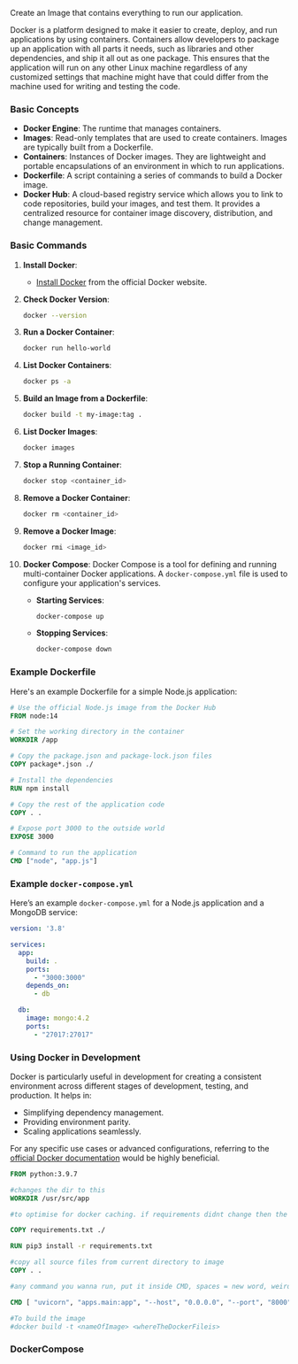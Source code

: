 
Create an Image that contains everything to run our application. 

Docker is a platform designed to make it easier to create, deploy, and run applications by using containers. Containers allow developers to package up an application with all parts it needs, such as libraries and other dependencies, and ship it all out as one package. This ensures that the application will run on any other Linux machine regardless of any customized settings that machine might have that could differ from the machine used for writing and testing the code.

### Basic Concepts

- **Docker Engine**: The runtime that manages containers.
- **Images**: Read-only templates that are used to create containers. Images are typically built from a Dockerfile.
- **Containers**: Instances of Docker images. They are lightweight and portable encapsulations of an environment in which to run applications.
- **Dockerfile**: A script containing a series of commands to build a Docker image.
- **Docker Hub**: A cloud-based registry service which allows you to link to code repositories, build your images, and test them. It provides a centralized resource for container image discovery, distribution, and change management.

### Basic Commands

1. **Install Docker**:
   - [Install Docker](https://docs.docker.com/get-docker/) from the official Docker website.

2. **Check Docker Version**:
   ```sh
   docker --version
   ```

3. **Run a Docker Container**:
   ```sh
   docker run hello-world
   ```

4. **List Docker Containers**:
   ```sh
   docker ps -a
   ```

5. **Build an Image from a Dockerfile**:
   ```sh
   docker build -t my-image:tag .
   ```

6. **List Docker Images**:
   ```sh
   docker images
   ```

7. **Stop a Running Container**:
   ```sh
   docker stop <container_id>
   ```

8. **Remove a Docker Container**:
   ```sh
   docker rm <container_id>
   ```

9. **Remove a Docker Image**:
   ```sh
   docker rmi <image_id>
   ```

10. **Docker Compose**:
    Docker Compose is a tool for defining and running multi-container Docker applications. A `docker-compose.yml` file is used to configure your application's services.
    - **Starting Services**:
      ```sh
      docker-compose up
      ```
    - **Stopping Services**:
      ```sh
      docker-compose down
      ```

### Example Dockerfile

Here's an example Dockerfile for a simple Node.js application:

```Dockerfile
# Use the official Node.js image from the Docker Hub
FROM node:14

# Set the working directory in the container
WORKDIR /app

# Copy the package.json and package-lock.json files
COPY package*.json ./

# Install the dependencies
RUN npm install

# Copy the rest of the application code
COPY . .

# Expose port 3000 to the outside world
EXPOSE 3000

# Command to run the application
CMD ["node", "app.js"]
```

### Example `docker-compose.yml`

Here’s an example `docker-compose.yml` for a Node.js application and a MongoDB service:

```yaml
version: '3.8'

services:
  app:
    build: .
    ports:
      - "3000:3000"
    depends_on:
      - db

  db:
    image: mongo:4.2
    ports:
      - "27017:27017"
```

### Using Docker in Development

Docker is particularly useful in development for creating a consistent environment across different stages of development, testing, and production. It helps in:

- Simplifying dependency management.
- Providing environment parity.
- Scaling applications seamlessly.

For any specific use cases or advanced configurations, referring to the [official Docker documentation](https://docs.docker.com/) would be highly beneficial.

```Dockerfile
FROM python:3.9.7

#changes the dir to this
WORKDIR /usr/src/app

#to optimise for docker caching. if requirements didnt change then the dockerfile woudlnt be rebuild

COPY requirements.txt ./

RUN pip3 install -r requirements.txt

#copy all source files from current directory to image
COPY . .

#any command you wanna run, put it inside CMD, spaces = new word, weird.

CMD [ "uvicorn", "apps.main:app", "--host", "0.0.0.0", "--port", "8000" ]

#To build the image
#docker build -t <nameOfImage> <whereTheDockerFileis>
```

### DockerCompose

